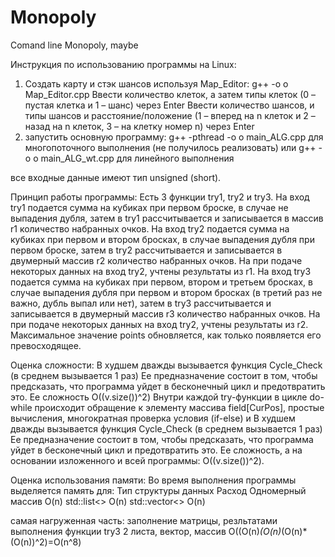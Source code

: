 # Monopoly
Comand line Monopoly, maybe

Инструкция по использованию программы на Linux:
1) Создать карту и стэк шансов используя Map_Editor:
g++ -o o Map_Editor.cpp
Ввести количество клеток, а затем типы клеток (0 – пустая клетка и 1 – шанс) через Enter
Ввести количество шансов, и типы шансов и расстояние/положение (1 – вперед на n клеток и 2 – назад на n клеток, 3 – на клетку номер n) через Enter
2) запустить основную программу:
g++ -pthread -o o main_ALG.cpp для многопоточного выполнения (не получилось реализовать)
или
g++ -o o main_ALG_wt.cpp для линейного  выполнения

все входные данные имеют тип unsigned (short).

Принцип работы программы:
Есть 3 функции try1, try2 и try3.
На вход try1 подается сумма на кубиках при первом броске, в случае не выпадения дубля, затем в try1 рассчитывается и записывается в массив r1 количество набранных очков.
На вход try2 подается сумма на кубиках при первом и втором бросках, в случае выпадения дубля при первом броске, затем в try2 рассчитывается и записывается в двумерный массив r2 количество набранных очков. На при подаче некоторых данных на вход try2, учтены результаты из r1. 
На вход try3 подается сумма на кубиках при первом, втором и третьем бросках, в случае выпадения дубля при первом и втором бросках (в третий раз не важно, дубль выпал или нет), затем в try3 рассчитывается и записывается в двумерный массив r3 количество набранных очков. На при подаче некоторых данных на вход try2, учтены результаты из r2.
Максимальное значение points обновляется, как только появляется его превосходящее.

Оценка сложности:
В худшем дважды вызывается функция Cycle_Check (в среднем вызывается 1 раз)
Ее предназначение состоит в том, чтобы предсказать, что программа уйдет в бесконечный цикл и предотвратить это. 
Ее сложность O((v.size())^2)
Внутри каждой try-функции в цикле do-while происходит обращение к элементу массива field[CurPos], простые вычисления, многократная проверка условия (if-else) и В худшем дважды вызывается функция Cycle_Check (в среднем вызывается 1 раз)
Ее предназначение состоит в том, чтобы предсказать, что программа уйдет в бесконечный цикл и предотвратить это. 
Ее сложность, а на основании изложенного и всей программы: O((v.size())^2).

Оценка использования памяти:
Во время выполнения программы выделяется память для:
Тип структуры данных	Расход
Одномерный массив	  O(n)
std::list<>	        O(n)
std::vector<>     	O(n)

самая нагруженная часть: заполнение матрицы, резльтатами выполнения функции try3
2 листа, вектор, массив
O((O(n)*(O(n)*(O(n)*(O(n))^2)=O(n^8)

